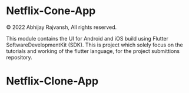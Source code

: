 # Netflix-Cone-App

© 2022 Abhijay Rajvansh, All rights reserved.


This module contains the UI for Android and iOS build using Flutter SoftwareDevelopmentKit (SDK). This is project which solely focus on the tutorials and working of the flutter language, for the project submittions repository. 
# Netflix-Clone-App
